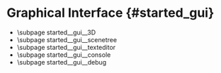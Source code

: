 Graphical Interface {#started_gui}
======================

- \subpage started__gui__3D
- \subpage started__gui__scenetree
- \subpage started__gui__texteditor
- \subpage started__gui__console
- \subpage started__gui__debug
